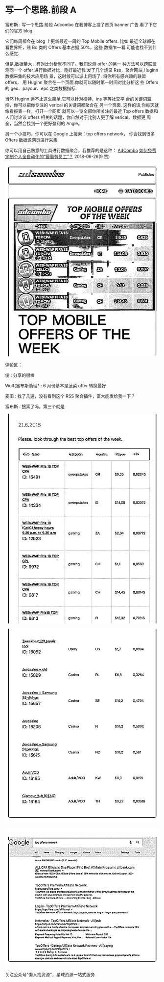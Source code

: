 # 写一个思路.前段 A

富布斯 : 写一个思路.前段 Adcombo 在我博客上投了首页 banner 广告.看了下它们的官方 blog.

它们每周都会在 blog 上更新最近一周的 Top Mobile offers. 比如 最近全球都在看世界杯，赌 Bo 类的 Offers 基本占据 50%，这些 数据乍一看.可能也找不到什么感觉.

但是,数据量大，有对比分析就不同了。我们说测 offer 的另一 种方法可以跨联盟测同一个 offer 进行数据对比，刚好最近我 发了几个烧录 Rss，聚合网站,Huginn 数据采集的技术应用场 景，这时候可以派上用场了. 将你所有感兴趣的联盟 offers， 用 Huginn 聚合在一个页面.你就可以随时第一时间对比分析这 些 Offers 的 geo、payour、epc 之类数据指标.

当然 Huginn 远不止这么简单,它可以针对推特、ins 等等社交平 台的关键词监控，你可以把你专注的 verical 的关键词都聚合在 另一个页面. 这样的话,你每天就像看报表一样，打开一个网页 就可以一览全部你所关注的最近 Top offers 数据和人们讨论该 offers 相关的话题，你自然对于比别人更了解 verical、数据更 周全，当然会找到一个更好盈利的 Angle。

另一个小技巧，你可以在 Google 上搜索：top offers network， 你会找到很多 Offers 数据源网页进行采集.

你可以用自己熟悉的工具进行数据聚合，我推荐的是这种： [AdCombo](https://adcombo.com/publisher/?utm_source=fuyuzhe&utm_medium=banner&utm_campaign=900%252A150) [](https://mp.weixin.qq.com/s/oFcWP__XP_CyJu58w253Bw)[如何免费定制个人全自动化的](https://mp.weixin.qq.com/s/oFcWP__XP_CyJu58w253Bw)[“](https://mp.weixin.qq.com/s/oFcWP__XP_CyJu58w253Bw)[最勤劳员工](https://mp.weixin.qq.com/s/oFcWP__XP_CyJu58w253Bw)[”](https://mp.weixin.qq.com/s/oFcWP__XP_CyJu58w253Bw)[？](https://mp.weixin.qq.com/s/oFcWP__XP_CyJu58w253Bw) 2018-06-26(9 赞)

![image](img/Image_115.png)

评论区：

俊 : 分享的很棒

Wolf(富布斯助理* : 6 月份基本是菠菜 offer 转换最好

麦田 : 找了几遍，没有看到这个 RSS 聚合插件，富大能发给我一下？

富布斯 : 搜索了吗，第三个就是

![image](img/Image_116.png)

![image](img/Image_117.png)

![image](img/Image_118.png)

![image](img/Image_119.png)

关注公众号"懒人找资源"，星球资源一站式服务